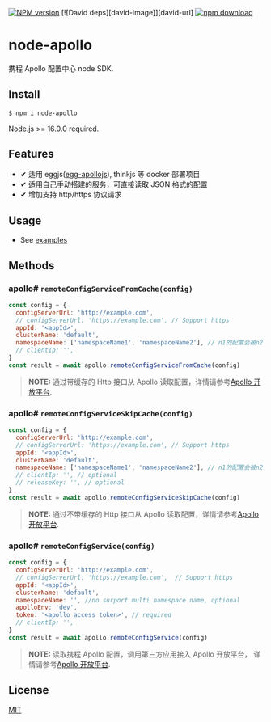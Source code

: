 [![NPM version][npm-image]][npm-url] [![David deps][david-image]][david-url] [![npm download][download-image]][download-url]

[npm-image]: https://img.shields.io/npm/v/@bangbang93/node-apollo.svg?style=flat-square
[npm-url]: https://npmjs.org/package/@bangbang93/node-apollo
[download-image]: https://img.shields.io/npm/dm/@bangbang93/node-apollo.svg?style=flat-square
[download-url]: https://npmjs.org/package/@bangbang93/node-apollo

# node-apollo

携程 Apollo 配置中心 node SDK.

## Install

```bash
$ npm i node-apollo
```

Node.js >= 16.0.0 required.

## Features

- ✔︎ 适用 eggjs([egg-apollojs](https://github.com/yhj2009/egg-apollojs)), thinkjs 等 docker 部署项目
- ✔︎ 适用自己手动搭建的服务，可直接读取 JSON 格式的配置
- ✔︎ 增加支持 http/https 协议请求

## Usage

- See [examples](https://github.com/Quinton/node-apollo/tree/master/example)

## Methods

### apollo# `remoteConfigServiceFromCache(config)`

```javascript
const config = {
  configServerUrl: 'http://example.com',
  // configServerUrl: 'https://example.com', // Support https
  appId: '<appId>',
  clusterName: 'default',
  namespaceName: ['namespaceName1', 'namespaceName2'], // n1的配置会被n2配置覆盖
  // clientIp: '',
}
const result = await apollo.remoteConfigServiceFromCache(config)
```

> **NOTE:** 通过带缓存的 Http 接口从 Apollo 读取配置，详情请参考[Apollo 开放平台](https://github.com/ctripcorp/apollo/wiki/%E5%85%B6%E5%AE%83%E8%AF%AD%E8%A8%80%E5%AE%A2%E6%88%B7%E7%AB%AF%E6%8E%A5%E5%85%A5%E6%8C%87%E5%8D%97#12-%E9%80%9A%E8%BF%87%E5%B8%A6%E7%BC%93%E5%AD%98%E7%9A%84http%E6%8E%A5%E5%8F%A3%E4%BB%8Eapollo%E8%AF%BB%E5%8F%96%E9%85%8D%E7%BD%AE).

### apollo# `remoteConfigServiceSkipCache(config)`

```javascript
const config = {
  configServerUrl: 'http://example.com',
  // configServerUrl: 'https://example.com', // Support https
  appId: '<appId>',
  clusterName: 'default',
  namespaceName: ['namespaceName1', 'namespaceName2'], // n1的配置会被n2配置覆盖
  // clientIp: '', // optional
  // releaseKey: '', // optional
}
const result = await apollo.remoteConfigServiceSkipCache(config)
```

> **NOTE:** 通过不带缓存的 Http 接口从 Apollo 读取配置，详情请参考[Apollo 开放平台](https://github.com/ctripcorp/apollo/wiki/%E5%85%B6%E5%AE%83%E8%AF%AD%E8%A8%80%E5%AE%A2%E6%88%B7%E7%AB%AF%E6%8E%A5%E5%85%A5%E6%8C%87%E5%8D%97#13-%E9%80%9A%E8%BF%87%E4%B8%8D%E5%B8%A6%E7%BC%93%E5%AD%98%E7%9A%84http%E6%8E%A5%E5%8F%A3%E4%BB%8Eapollo%E8%AF%BB%E5%8F%96%E9%85%8D%E7%BD%AE).

### apollo# `remoteConfigService(config)`

```javascript
const config = {
  configServerUrl: 'http://example.com',
  // configServerUrl: 'https://example.com',  // Support https
  appId: '<appId>',
  clusterName: 'default',
  namespaceName: '', //no surport multi namespace name, optional
  apolloEnv: 'dev',
  token: '<apollo access token>', // required
  // clientIp: '',
}
const result = await apollo.remoteConfigService(config)
```

> **NOTE:** 读取携程 Apollo 配置，调用第三方应用接入 Apollo 开放平台， 详情请参考[Apollo 开放平台](https://github.com/ctripcorp/apollo/wiki/Apollo%E5%BC%80%E6%94%BE%E5%B9%B3%E5%8F%B0).


## License

[MIT](LICENSE)
